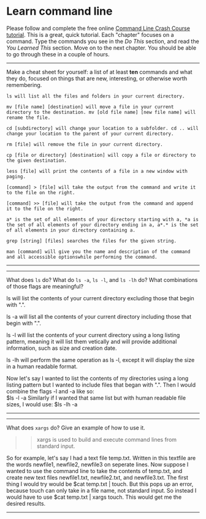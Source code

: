 # Learn command line

Please follow and complete the free online [Command Line Crash Course
tutorial](http://cli.learncodethehardway.org/book/). This is a great,
quick tutorial. Each "chapter" focuses on a command. Type the commands
you see in the _Do This_ section, and read the _You Learned This_
section. Move on to the next chapter. You should be able to go through
these in a couple of hours.


---

Make a cheat sheet for yourself: a list of at least **ten** commands and what they do, focused on things that are new, interesting, or otherwise worth remembering.

> > 

    ls will list all the files and folders in your current directory.

    mv [file name] [destination] will move a file in your current directory to the destination. mv [old file name] [new file name] will rename the file.
    
    cd [subdirectory] will change your location to a subfolder. cd .. will change your location to the parent of your current directory.
    
    rm [file] will remove the file in your current directory.
    
    cp [file or directory] [destination] will copy a file or directory to the given destination.
    
    less [file] will print the contents of a file in a new window with paging.
    
    [command] > [file] will take the output from the command and write it to the file on the right.
    
    [command] >> [file] will take the output from the command and append it to the file on the right.
    
    a* is the set of all elements of your directory starting with a, *a is the set of all elements of your directory ending in a, a*.* is the set of all elements in your directory containing a.
    
    grep [string] [files] searches the files for the given string.
    
    man [command] will give you the name and description of the command and all accessible optionswhile performing the command.

---


---

What does `ls` do? What do `ls -a`, `ls -l`, and `ls -lh` do? What combinations of those flags are meaningful?

> > 

ls will list the contents of your current directory excluding those that begin with ".".

ls -a will list all the contents of your current directory including those that begin with ".".

ls -l will list the contents of your current directory using a long listing pattern, meaning it will list them vetically and will provide additional information, such as size and creation date.

ls -lh will perform the same operation as ls -l, except it will display the size in a human readable format.

Now let's say I wanted to list the contents of my directories using a long listing pattern but I wanted to include files that began with ".". Then I would combine the flags -l and -a like so:  
    $ls -l -a
Similarly if I wanted that same list but with human readable file sizes, I would use:
    $ls -lh -a



---


---

What does `xargs` do? Give an example of how to use it.

> > xargs is used to build and execute command lines from standard input.

So for example, let's say I had a text file temp.txt. Written in this textfile are the words newfile1, newfile2, newfile3 on seperate lines. Now suppose I wanted to use the command line to take the contents of temp.txt, and create new text files newfile1.txt, newfile2.txt, and newfile3.txt. The first thing I would try would be $cat temp.txt | touch. But this pops up an error, because touch can only take in a file name, not standard input. So instead I would have to use $cat temp.txt | xargs touch. This would get me the desired results.

---

